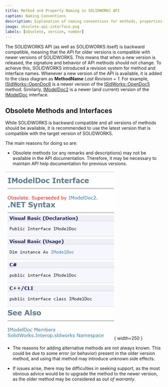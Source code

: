 ```yaml
---
title: Method and Property Naming in SOLIDWORKS API
caption: Naming Conventions
description: Explanation of naming conventions for methods, properties, and interfaces in the SOLIDWORKS API object model (i.e., OpenDoc6 vs OpenDoc5)
image: obsolete-api-interface.png
labels: [obsolete, version, number]
---
```

The SOLIDWORKS API (as well as SOLIDWORKS itself) is backward compatible, meaning that the API for older versions is compatible with newer versions of SOLIDWORKS. This means that when a new version is released, the signature and behavior of API methods should not change. To achieve this, SOLIDWORKS introduced a revision system for method and interface names. Whenever a new version of the API is available, it is added to the class diagram as **MethodName** *Last Revision + 1*. For example, [ISldWorks::OpenDoc6](https://help.solidworks.com/2018/english/api/sldworksapi/solidworks.interop.sldworks~solidworks.interop.sldworks.isldworks~opendoc6.html) is a newer version of the [ISldWorks::OpenDoc5](https://help.solidworks.com/2018/english/api/sldworksapi/solidworks.interop.sldworks~solidworks.interop.sldworks.isldworks~opendoc5.html) method. Similarly, [IModelDoc2](https://help.solidworks.com/2018/english/api/sldworksapi/SolidWorks.Interop.sldworks~SolidWorks.Interop.sldworks.IModelDoc2.html) is a newer (and current) version of the [IModelDoc](https://help.solidworks.com/2018/english/api/sldworksapi/SolidWorks.Interop.sldworks~SolidWorks.Interop.sldworks.IModelDoc.html) interface.

## Obsolete Methods and Interfaces

While SOLIDWORKS is backward compatible and all versions of methods should be available, it is recommended to use the latest version that is compatible with the target version of SOLIDWORKS.

The main reasons for doing so are:

* Obsolete methods (or any remarks and descriptions) may not be available in the API documentation. Therefore, it may be necessary to maintain API help documentation for previous versions.

![Obsolete IModelDoc API interface](obsolete-api-interface.png){ width=250 }

* The reasons for adding alternative methods are not always known. This could be due to some error (or behavior) present in the older version method, and using that method may introduce unknown side effects.

* If issues arise, there may be difficulties in seeking support, as the most obvious advice would be to upgrade the method to the newer version, as the older method may be considered as *out of warranty*.